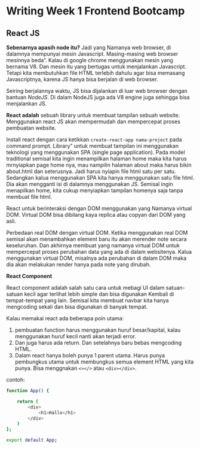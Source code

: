 # Writing Week 1 Frontend Bootcamp
## React JS
**Sebenarnya apasih node itu?**
Jadi yang Namanya web browser, di dalamnya mempunyai mesin Javascript. Masing-masing web browser mesinnya beda”. Kalau di google chrome menggunakan mesin yang bernama V8. Dan mesin itu yang bertugas untuk menjalankan Javascript. Tetapi kita membutuhkan file HTML terlebih dahulu agar bisa memasang Javascriptnya, karena JS hanya bisa berjalan di web browser.

Seiring berjalannya waktu, JS bisa dijalankan di luar web browser dengan bantuan *NodeJS*. Di dalam NodeJS juga ada V8 engine juga sehingga bisa menjalankan JS.

**React adalah** sebuah library untuk membuat tampilan sebuah website. Menggunakan react JS akan mempermudah dan mempercepat proses pembuatan website.

Install react dengan cara ketikkan ``create-react-app nama-project`` pada command prompt. Library” untuk membuat tampilan ini menggunakan teknologi yang menggunakan SPA (single page application). Pada model traditional semisal kita ingin menampilkan halaman home maka kita harus mrnyiapkan page home nya, mau nampilin halaman about maka harus bikin about.html dan seterusnya. Jadi harus nyiapin file html satu per satu. Sedangkan kalua menggunakan SPA kita hanya menggunakan satu file html. Dia akan mengganti isi di dalamnya menggunakan JS. Semisal ingin menapilkan home, kita cukup menyiapkan tampilan homenya saja tanpa membuat file html.

React untuk berinteraksi dengan DOM menggunakan yang Namanya virtual DOM. Virtual DOM bisa dibilang kaya replica atau copyan dari DOM yang asli. 

Perbedaan real DOM dengan virtual DOM. Ketika menggunakan real DOM semisal akan menambahkan element baru itu akan merender note secara keseluruhan. Dan akhirnya membuat yang namanya virtual DOM untuk mempercepat proses perubahan data yang ada di dalam websitenya. Kalua menggunakan virtual DOM, misalnya ada perubahan di dalam DOM maka dia akan melakukan render hanya pada note yang dirubah.

**React Component**

React component adalah salah satu cara untuk mebagi UI dalam satuan-satuan kecil agar terlihat lebih simple dan bisa digunakan Kembali di tempat-tempat yang lain. Semisal kita membuat navbar kita hanya mengcoding sekali dan bisa digunakan di banyak tempat.

Kalau memakai react ada beberapa poin utama: 
1. pembuatan function harus menggunakan huruf besar/kapital, kalau menggunakan huruf kecil nanti akan terjadi error. 
2. Dan juga harus ada return. Dan setelahnya baru bebas mengcoding HTML. 
3. Dalam react hanya boleh punya 1 parent utama. Harus punya pembungkus utama untuk membungkus semua element HTML yang kita punya. Bisa menggnakan ``<></>`` atau ``<div></div>``.

contoh:
```bash
function App() {

    return (
        <div>
            <h1>Hallo</h1>
        </div>
    )
};

export default App;
```


